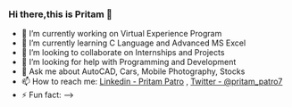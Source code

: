 ### Hi there,this is Pritam 👋

- 🔭 I’m currently working on Virtual Experience Program
- 🌱 I’m currently learning C Language and Advanced MS Excel
- 👯 I’m looking to collaborate on Internships and Projects
- 🤔 I’m looking for help with Programming and Development
- 💬 Ask me about AutoCAD, Cars, Mobile Photography, Stocks  
- 📫 How to reach me: [Linkedin - Pritam Patro](https://www.linkedin.com/in/pritam-patro-17ba00220/) , [Twitter - @pritam_patro7](https://twitter.com/pritam_patro7)
- ⚡ Fun fact: 
-->
